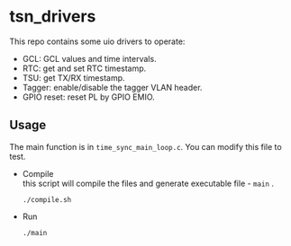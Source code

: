 <!--
 * @Date: 2021-12-12 18:58:15
 * @LastEditors: Jiahang Wu
 * @LastEditTime: 2022-03-13 14:06:35
 * @FilePath: \tsn_drivers\README.md
 * @Description: 
-->
# tsn_drivers

This repo contains some uio drivers to operate:
- GCL: GCL values and time intervals.
- RTC: get and set RTC timestamp.
- TSU: get TX/RX timestamp.
- Tagger: enable/disable the tagger VLAN header.
- GPIO reset: reset PL by GPIO EMIO.

## Usage
The main function is in `time_sync_main_loop.c`. You can modify this file to test.

- Compile  
    this script will compile the files and generate executable file - `main` .
    ```
    ./compile.sh
    ```

- Run
    ```
    ./main
    ```